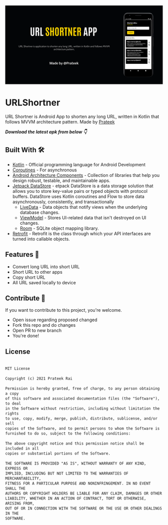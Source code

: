 
![alt-text](https://github.com/prateekcode/URLShortner/blob/master/graphics/url_card_1.0.png "Header Card")

# URLShortner
URL Shortner is Android App to shorten any long URL, written in Kotlin that follows MVVM architecture pattern. Made by [Prateek](https://github.com/prateekcode/)


***Download the latest apk from below 👇***

## Built With 🛠
* [Kotlin](https://kotlinlang.org/) - Official programming language for Android Development
* [Coroutines](https://kotlinlang.org/docs/reference/coroutines-overview.html) - For asynchronous
* [Android Architecture Components](https://developer.android.com/topic/libraries/architecture) - Collection of libraries that help you design robust, testable, and maintainable apps.
* [Jetpack DataStore](https://developer.android.com/topic/libraries/architecture/datastore) - etpack DataStore is a data storage solution that allows you to store key-value pairs or typed objects with protocol buffers. DataStore uses Kotlin coroutines and Flow to store data asynchronously, consistently, and transactionally
  * [LiveData](https://developer.android.com/topic/libraries/architecture/livedata) - Data objects that notify views when the underlying database changes.
  * [ViewModel](https://developer.android.com/topic/libraries/architecture/viewmodel) - Stores UI-related data that isn't destroyed on UI changes.
  * [Room](https://developer.android.com/topic/libraries/architecture/room) - SQLite object mapping library.
* [Retrofit](https://square.github.io/retrofit/) - Retrofit is the class through which your API interfaces are turned into callable objects.

## Features 💼
* Convert long URL into short URL
* Short URL to other apps
* Copy short URL 
* All URL saved locally to device

## Contribute 🤝
If you want to contribute to this project, you're welcome.
  * Open issue regarding proposed changed
  * Fork this repo and do changes
  * Open PR to new branch
  * You're done!
  
## License
```

MIT License

Copyright (c) 2021 Prateek Rai

Permission is hereby granted, free of charge, to any person obtaining a copy
of this software and associated documentation files (the "Software"), to deal
in the Software without restriction, including without limitation the rights
to use, copy, modify, merge, publish, distribute, sublicense, and/or sell
copies of the Software, and to permit persons to whom the Software is
furnished to do so, subject to the following conditions:

The above copyright notice and this permission notice shall be included in all
copies or substantial portions of the Software.

THE SOFTWARE IS PROVIDED "AS IS", WITHOUT WARRANTY OF ANY KIND, EXPRESS OR
IMPLIED, INCLUDING BUT NOT LIMITED TO THE WARRANTIES OF MERCHANTABILITY,
FITNESS FOR A PARTICULAR PURPOSE AND NONINFRINGEMENT. IN NO EVENT SHALL THE
AUTHORS OR COPYRIGHT HOLDERS BE LIABLE FOR ANY CLAIM, DAMAGES OR OTHER
LIABILITY, WHETHER IN AN ACTION OF CONTRACT, TORT OR OTHERWISE, ARISING FROM,
OUT OF OR IN CONNECTION WITH THE SOFTWARE OR THE USE OR OTHER DEALINGS IN THE
SOFTWARE.

```

